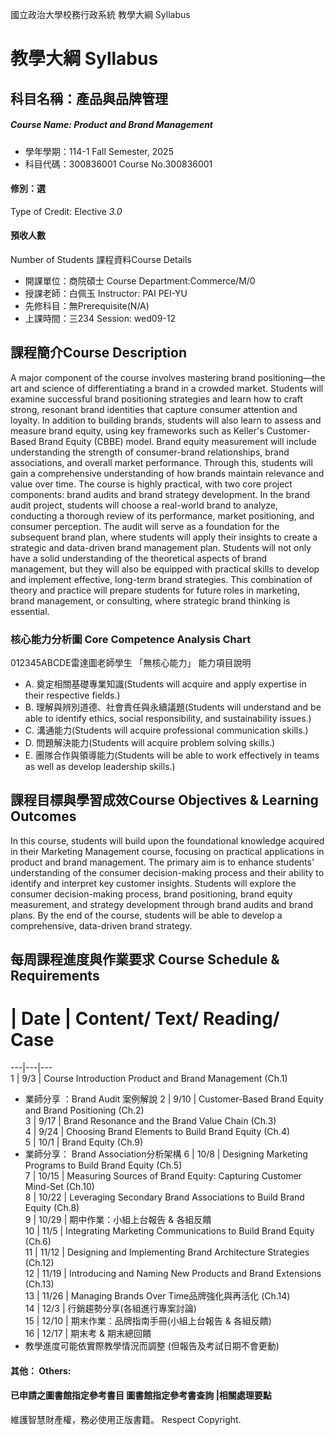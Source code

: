 國立政治大學校務行政系統 教學大綱 Syllabus
# 教學大綱 Syllabus
##  科目名稱：產品與品牌管理
#####  Course Name: Product and Brand Management
  * 學年學期：114-1 Fall Semester, 2025 
  * 科目代碼：300836001 Course No.300836001
#### 修別：選
Type of Credit: Elective 
_3.0_
#### 預收人數
Number of Students
課程資料Course Details
  * 開課單位：商院碩士 Course Department:Commerce/M/0 
  * 授課老師：白佩玉 Instructor: PAI PEI-YU 
  * 先修科目：無Prerequisite(N/A)
  * 上課時間：三234 Session: wed09-12 
##  課程簡介Course Description
A major component of the course involves mastering brand positioning—the art and science of differentiating a brand in a crowded market. Students will examine successful brand positioning strategies and learn how to craft strong, resonant brand identities that capture consumer attention and loyalty.
In addition to building brands, students will also learn to assess and measure brand equity, using key frameworks such as Keller's Customer-Based Brand Equity (CBBE) model. Brand equity measurement will include understanding the strength of consumer-brand relationships, brand associations, and overall market performance. Through this, students will gain a comprehensive understanding of how brands maintain relevance and value over time.
The course is highly practical, with two core project components: brand audits and brand strategy development. In the brand audit project, students will choose a real-world brand to analyze, conducting a thorough review of its performance, market positioning, and consumer perception. The audit will serve as a foundation for the subsequent brand plan, where students will apply their insights to create a strategic and data-driven brand management plan.
Students will not only have a solid understanding of the theoretical aspects of brand management, but they will also be equipped with practical skills to develop and implement effective, long-term brand strategies. This combination of theory and practice will prepare students for future roles in marketing, brand management, or consulting, where strategic brand thinking is essential.
###  核心能力分析圖 Core Competence Analysis Chart
012345ABCDE雷達圖老師學生
「無核心能力」 
能力項目說明
  * A. 奠定相關基礎專業知識(Students will acquire and apply expertise in their respective fields.)
  * B. 理解與辨別道德、社會責任與永續議題(Students will understand and be able to identify ethics, social responsibility, and sustainability issues.)
  * C. 溝通能力(Students will acquire professional communication skills.)
  * D. 問題解決能力(Students will acquire problem solving skills.)
  * E. 團隊合作與領導能力(Students will be able to work effectively in teams as well as develop leadership skills.)
##  課程目標與學習成效Course Objectives & Learning Outcomes 
In this course, students will build upon the foundational knowledge acquired in their Marketing Management course, focusing on practical applications in product and brand management. The primary aim is to enhance students' understanding of the consumer decision-making process and their ability to identify and interpret key customer insights. Students will explore the consumer decision-making process, brand positioning, brand equity measurement, and strategy development through brand audits and brand plans. By the end of the course, students will be able to develop a comprehensive, data-driven brand strategy.
##  每周課程進度與作業要求 Course Schedule & Requirements
# |  Date |  Content/ Text/ Reading/ Case  
---|---|---  
1 |  9/3 |  Course Introduction Product and Brand Management (Ch.1) 
  * 業師分享 ：Brand Audit 案例解說
2 |  9/10 |  Customer-Based Brand Equity and Brand Positioning (Ch.2)  
3 |  9/17 |  Brand Resonance and the Brand Value Chain (Ch.3)  
4 |  9/24 |  Choosing Brand Elements to Build Brand Equity (Ch.4)  
5 |  10/1 |  Brand Equity (Ch.9) 
  * 業師分享： Brand Association分析架構
6 |  10/8 |  Designing Marketing Programs to Build Brand Equity (Ch.5)  
7 |  10/15 |  Measuring Sources of Brand Equity: Capturing Customer Mind-Set (Ch.10)  
8 |  10/22 |  Leveraging Secondary Brand Associations to Build Brand Equity (Ch.8)  
9 |  10/29 |  期中作業：小組上台報告 & 各組反饋  
10 |  11/5 |  Integrating Marketing Communications to Build Brand Equity (Ch.6)  
11 |  11/12 |  Designing and Implementing Brand Architecture Strategies (Ch.12)  
12 |  11/19 |  Introducing and Naming New Products and Brand Extensions (Ch.13)  
13 |  11/26 |  Managing Brands Over Time品牌強化與再活化 (Ch.14)  
14 |  12/3 |  行銷趨勢分享(各組進行專案討論)  
15 |  12/10 |  期末作業：品牌指南手冊(小組上台報告 & 各組反饋)  
16 |  12/17 |  期末考 & 期末總回饋  
* 教學進度可能依實際教學情況而調整 (但報告及考試日期不會更動)
####  其他： Others:
####  已申請之圖書館指定參考書目  圖書館指定參考書查詢 |相關處理要點
維護智慧財產權，務必使用正版書籍。 Respect Copyright.